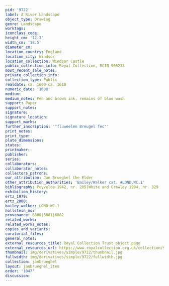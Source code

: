 ```yaml
---
pid: '9722'
label: A River Landscape
object_type: Drawing
genre: Landscape
worktags:
iconclass_code:
height_cm: '12.3'
width_cm: '18.5'
diameter_cm:
location_country: England
location_city: Windsor
location_collection: Windsor Castle
public_collection_info: Royal Collection, RCIN 906233
most_recent_sale_notes:
private_collection_info:
collection_type: Public
realdate: ca. 1600-ca. 1610
numeric_date: '1600'
medium:
medium_notes: Pen and brown ink, remains of blue wash
support: Paper
support_notes:
signature:
signature_location:
support_marks:
further_inscription: '"fluweelen Breugel fec"'
print_notes:
print_type:
plate_dimensions:
states:
printmaker:
publisher:
series:
collaborators:
collaborator_notes:
collectors_patrons:
our_attribution: Jan Brueghel the Elder
other_attribution_authorities: 'Bailey/Walker cat. #LOND.WC.1'
bibliography: Puyvelde 1942, nr. 205|White and Crawley 1994, nr. 329
exhibition_history:
ertz_1979:
ertz_2008:
bailey_walker: LOND.WC.1
hollstein_no:
provenance: 6880|6881|6882
related_works:
related_works_notes:
copies_and_variants:
curatorial_files:
general_notes:
external_resources_title: Royal Collection Trust object page
external_resources_url: https://www.royalcollection.org.uk/collection/906233/a-river-landscape
thumbnail: img/derivatives/simple/9722/thumbnail.jpg
fullwidth: img/derivatives/simple/9722/fullwidth.jpg
collection: janbrueghel
layout: janbrueghel_item
order: '1047'
discussion:
---
```

